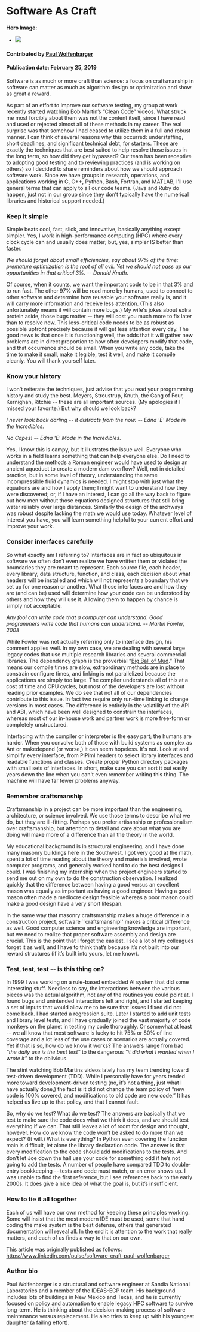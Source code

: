 # Software As Craft

**Hero Image:**

 - <img src='https://github.com/betterscientificsoftware/images/raw/master/Blog_0219_basket_weaving.png' />

#### Contributed by [Paul Wolfenbarger](https://github.com/prwolfe "Paul Wolfenbarger's GitHub Profile")

#### Publication date: February 25, 2019

Software is as much or more craft than science: a focus on craftsmanship in software can matter as much as algorithm design or optimization and show as great a reward.

As part of an effort to improve our software testing, my group at work recently started watching Bob Martin’s “Clean Code” videos. What struck me most forcibly about them was not the content itself, since I have read and used or rejected almost all of these methods in my career. The real surprise was that somehow I had ceased to utilize them in a full and robust manner. I can think of several reasons why this occurred: understaffing, short deadlines, and significant technical debt, for starters. These are exactly the techniques that are best suited to help resolve those issues in the long term, so how did they get bypassed? Our team has been  receptive to adopting good testing and to reviewing practices (and is working on others) so I decided to share reminders about how we should approach software work. Since we have groups in research, operations, and applications working in C, C++, Python, Bash, Fortran, and MATLAB,  I'll use  general terms that can apply to all our code teams. (Java and Ruby do happen, just not in our group since they don’t typically have the numerical libraries and historical support needed.)

### Keep it simple

Simple beats cool, fast, slick, and innovative, basically anything except simpler. Yes, I work in high-performance computing (HPC) where every clock cycle can and usually does matter; but, yes, simpler IS better than faster.

*We should forget about small efficiencies, say about 97% of the time: premature optimization is the root of all evil. Yet we should not pass up our opportunities in that critical 3%. -- Donald Knuth.*

Of course, when it counts, we want the important code to be in that 3% and to run fast. The other 97% will be read more by humans, used to connect to other software and determine how reusable your software really is, and it will carry more information and receive less attention. (This also unfortunately means it will contain more bugs.) My wife's jokes about extra protein aside, those bugs matter -- they will cost you much more to fix later than to resolve now. This less-critical code needs to be as robust as possible upfront precisely because it will get less attention every day. The good news is that once it is functioning well, the odds that it will gather new problems are in direct proportion to how often developers modify that code, and that occurrence should be small. When you write any code, take the time to make it small, make it legible,  test it well, and  make it compile cleanly. You will thank yourself later.

### Know your history

I won't reiterate the techniques, just advise that you read your programming history and study the best. Meyers, Stroustrup, Knuth, the Gang of Four, Kernighan, Ritchie -- these are all important sources. (My apologies if I missed your favorite.) But why should we look back?

*I never look back darling -- it distracts from the now. -- Edna 'E' Mode in the Incredibles.*

*No Capes! -- Edna 'E' Mode in the Incredibles.*

Yes, I know this is campy, but it illustrates the issue well. Everyone who works in a field learns something that can help everyone else. Do I need to understand the methods a Roman engineer would have used to design an ancient aqueduct to create a modern dam overflow? Well, not in detailed practice, but in some level of theory, understanding the same incompressible fluid dynamics is needed. I might stop with just what  the equations are and how  I apply them; I might want to understand how they were discovered; or, if I have an interest, I can go all the way back to figure out how men without those equations designed structures that still bring water reliably over large distances. Similarly the design of the archways was robust despite lacking the math we would use today. Whatever level of interest you have, you will learn something helpful to your current effort and improve your work.

### Consider interfaces carefully

So what exactly am I referring to? Interfaces are in fact so ubiquitous in software we often don’t even realize we have written them or violated the boundaries they are meant to represent. Each source file, each header, every library, data structure, function, and class, each decision about what headers will be installed and which will not represents a boundary that we set up for one reason or another. What those interfaces are and how they are (and can be) used will determine how your code can be understood by others and how they will use it. Allowing them to happen by chance is simply not acceptable.

*Any fool can write code that a computer can understand. Good programmers write code that humans can understand. -- Martin Fowler, 2008*

While Fowler was not actually referring only to interface design, his comment applies well. In my own case, we are dealing with several large legacy codes that use multiple research libraries and several commercial libraries. The dependency graph is the proverbial “[Big Ball of Mud](http://www.laputan.org/mud).” That means our compile times are slow, extraordinary methods are in place to constrain configure times, and linking is not parallelized because the applications are simply too large. The compiler understands all of this at a cost of time and CPU cycles, but most of the developers are lost without reading prior examples. We do see that not all of our dependencies contribute to this issue. In fact two require only run-time linking to change versions in most cases. The difference is entirely in the volatility of the API and ABI, which have been well designed to constrain the interfaces, whereas most of our in-house work and partner work is more free-form or completely unstructured.

Interfacing with the compiler or interpreter is the easy part; the humans are harder. When you convolve both of those with build systems as complex as Ant or makedepend (or worse,) it can seem hopeless. It's not. Look at and simplify every interface, from PiPiml headers to select library interfaces and readable functions and classes. Create proper Python directory packages with small sets of interfaces. In short, make sure you can sort it out easily years down the line when you can't even remember writing this thing. The machine will have far fewer problems anyway.

### Remember craftsmanship

Craftsmanship in a project can be more important than the engineering, architecture, or science involved. We use those terms to describe what we do, but they are ill-fitting. Perhaps you prefer artisanship or professionalism over craftsmanship, but attention to detail and care about what you are doing will make more of a difference than all the theory in the world.

My educational background is in structural engineering, and I have done many masonry buildings here in the Southwest. I got very good at the math, spent a lot of time reading about the theory and materials involved, wrote computer programs, and generally worked hard to do the best designs I could. I was finishing my internship when the project engineers started to send me out on my own to do the construction observation. I realized  quickly that the difference between having a good versus an excellent mason was equally as important as having a good engineer. Having a good mason often made a mediocre design feasible whereas a poor mason could make a good design have a very short lifespan.

In the same way that masonry craftsmanship makes a huge difference in a construction project, software ``craftsmanship'' makes a critical difference as well. Good computer science and engineering knowledge are important, but we need to realize that proper software assembly and design are crucial. This is the point that I forget the easiest. I see a lot of my colleagues forget it as well, and I have to think that’s because it’s not built into our reward structures (if it’s built into yours, let me know).

### Test, test, test -- is this thing on?

In 1999 I was working on a rule-based embedded AI system that did some  interesting stuff. Needless to say, the interactions between the various pieces was the actual algorithm, not any of the routines you could point at. I found bugs and unintended interactions left and right, and I started keeping a set of inputs that would allow me to be sure that issues I fixed did not come back. I had started a regression suite. Later I started to add unit tests and library level tests, and I have gradually joined the vast majority of code monkeys on the planet in testing my code thoroughly. Or somewhat at least -- we all know that most software is lucky to hit 75% or 80% of line coverage and a lot less of the use cases or scenarios are actually covered. Yet if that is so, how do we know it works? The answers range from bad *“the daily use is the best test”* to the dangerous *“it did what I wanted when I wrote it”* to the oblivious.

The stint watching Bob Martins videos lately has my team trending toward test-driven development (TDD). While I personally have for years tended more toward development-driven testing (no, it’s not a thing, just what I have actually done,) the fact is it did not change the team policy of “new code is 100% covered, and modifications to old code are new code.” It has helped us live up to that policy, and that I cannot fault.

So, why do we test? What do we test? The answers are basically that we test to make sure the code does what we think it does, and we should test everything if we can. That still leaves a lot of room for design and thought, however. How do we know the code won’t be asked to do more than we expect? (It will.) What is everything? In Python even covering the function main is difficult, let alone the library declaration code. The answer is that every modification to the code should add modifications to the tests. And don’t let Joe down the hall use your code for something odd if he’s not going to add the tests. A number of people have compared TDD to double-entry bookkeeping -- tests and code must match, or an error shows up. I was unable to find the first reference, but I see references back to the early 2000s. It does give a  nice idea of what the goal is, but it’s insufficient.

### How to tie it all together

Each of us will have our own method for keeping these principles working. Some will insist that the most modern IDE must be used, some that hand coding the make system is the best defense, others that generated documentation will reveal all. In the end it is attention to the work that really matters, and each of us finds a way to that on our own.

This article was originally published as follows: https://www.linkedin.com/pulse/software-craft-paul-wolfenbarger

### Author bio
Paul Wolfenbarger is a structural and software engineer at Sandia National Laboratories and a member of the IDEAS-ECP team. His background includes lots of buildings in New Mexico and Texas, and he is currently focused on policy and automation to enable legacy HPC software to survive long-term. He is  thinking about the decision-making process of software maintenance versus replacement. He also tries to keep up with his youngest daughter (a failing effort).
 

<!---
Publish: preview
RSS update: 2019-02-25
Categories: development, reliability
Topics: design, testing
Tags: bssw-blog-article
Level: 2
Prerequisites: default
Aggregate: none
--->
